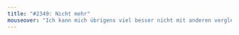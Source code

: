 ```yaml
---
title: "#2349: Nicht mehr"
mouseover: "Ich kann mich übrigens viel besser nicht mit anderen vergleichen als ihr."
---
```

